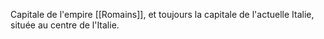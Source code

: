 Capitale de l'empire [[Romains]], et toujours la capitale de l'actuelle Italie, située au centre de l'Italie.